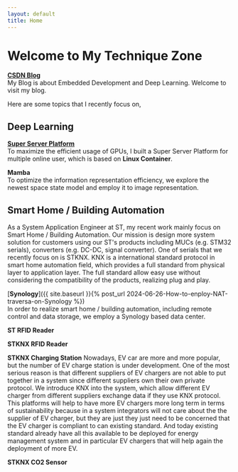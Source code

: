 ```yaml
---
layout: default
title: Home
---
```


# Welcome to My Technique Zone

[**CSDN Blog**](https://dwgan.blog.csdn.net/)\
My Blog is about Embedded Development and Deep Learning. Welcome to visit my blog.

Here are some topics that I recently focus on,

## Deep Learning

[**Super Server Platform**](https://dwgan.github.io/super-server-platform/)\
To maximize the efficient usage of GPUs, I built a Super Server Platform for multiple online user, which is based on **Linux Container**.

**Mamba**\
To optimize the information representation efficiency, we explore the newest space state model and employ it to image representation.

## Smart Home / Building Automation

As a System Application Engineer at ST, my recent work mainly focus on Smart Home / Building Automation. Our mission is design more system solution for customers using our ST's products including MUCs (e.g. STM32 serials), converters (e.g. DC-DC, signal converter). One of serials that we recently focus on is STKNX. KNX is a international standard protocol in smart home automation field, which provides a full standard from physical layer to application layer. The full standard allow easy use without considering the compatibility of the products, realizing plug and play.

[**Synology**]({{ site.baseurl }}{% post_url 2024-06-26-How-to-enploy-NAT-traversa-on-Synology %})\
In order to realize smart home / building automation, including remote control and data storage, we employ a Synology based data center.

**ST RFID Reader**

**STKNX RFID Reader**

**STKNX Charging Station**
Nowadays, EV car are more and more popular, but the number of EV charge station is under development. One of the most serious reason is that different suppliers of EV chargers are not able to put together in a system since different suppliers own their own private protocol. 
We introduce KNX into the system, which allow different EV charger from different suppliers exchange data if they use KNX protocol. This platforms  will help to have more EV chargers more long term in terms of sustainability because in a system integrators will not care about the the supplier of EV charger, but they are just they just need to be concerned that the EV charger is compliant to can existing standard. And today existing standard already have all this available to be deployed for energy management system and in particular EV chargers that will help again the deployment of more EV.

**STKNX CO2 Sensor**
